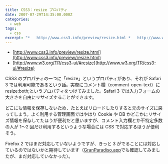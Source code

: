 ```yaml
---
title: CSS3：resize プロパティ
date: 2007-07-29T14:35:00.000Z
categories:
  - web
tags:
  - css
excerpt: "*   http://www.css3.info/preview/resize.html *   http://www.w3.org/TR/css3-ui/#resize"
---
```


- [http://www.css3.info/preview/resize.html](http://www.css3.info/preview/resize.html)
- [http://www.w3.org/TR/css3-ui/#resize](http://www.w3.org/TR/css3-ui/#resize)

CSS3 のプロパティの一つに「resize」というプロパティがあり、それが Safari 3 では利用可能であるという話。実際にコメント欄（comment-open-text）に resize:both;というプロパティをつけてみました。Safari 3 では入力フォームの大きさを自由にリサイズすることができます。

どこにも情報を保存しないため、たとえばリロードしたりすると元のサイズに戻ってしまう。よく利用する管理画面ではやはり Cookie や DB かどこかにリサイズ情報を保存してたほうが便利だと思いますが、コメント入力欄とか不特定多数の人が 1〜2 回だけ利用するというような場合には CSS で対応するほうが便利そう。

Firefox 2 ではまだ対応していないようですが、きっと 3 がでることには対応しているのではないかと期待しています（[GranParadiso.app](http://www.mozilla-japan.org/projects/firefox/3.0a1/releasenotes/)でも確認してみましたが、まだ対応していなかった）。
